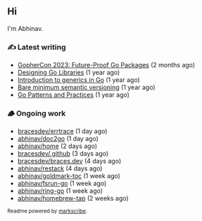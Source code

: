 ## Hi

I'm Abhinav.

### ✍️ Latest writing


- [GopherCon 2023: Future-Proof Go Packages](https://abhinavg.net/2023/09/27/future-proof-packages/) (2 months ago)
- [Designing Go Libraries](https://abhinavg.net/2022/12/06/designing-go-libraries/) (1 year ago)
- [Introduction to generics in Go](https://abhinavg.net/2022/11/23/generics-intro/) (1 year ago)
- [Bare minimum semantic versioning](https://abhinavg.net/2022/11/07/semver/) (1 year ago)
- [Go Patterns and Practices](https://abhinavg.net/2022/09/19/go-patterns-and-practices-talk/) (1 year ago)

### 🪵 Ongoing work


- [bracesdev/errtrace](https://github.com/bracesdev/errtrace) (1 day ago)
- [abhinav/doc2go](https://github.com/abhinav/doc2go) (1 day ago)
- [abhinav/home](https://github.com/abhinav/home) (2 days ago)
- [bracesdev/.github](https://github.com/bracesdev/.github) (3 days ago)
- [bracesdev/braces.dev](https://github.com/bracesdev/braces.dev) (4 days ago)
- [abhinav/restack](https://github.com/abhinav/restack) (4 days ago)
- [abhinav/goldmark-toc](https://github.com/abhinav/goldmark-toc) (1 week ago)
- [abhinav/fsrun-go](https://github.com/abhinav/fsrun-go) (1 week ago)
- [abhinav/ring-go](https://github.com/abhinav/ring-go) (1 week ago)
- [abhinav/homebrew-tap](https://github.com/abhinav/homebrew-tap) (2 weeks ago)

<sub>Readme powered by [markscribe](https://github.com/muesli/markscribe).</sub>
